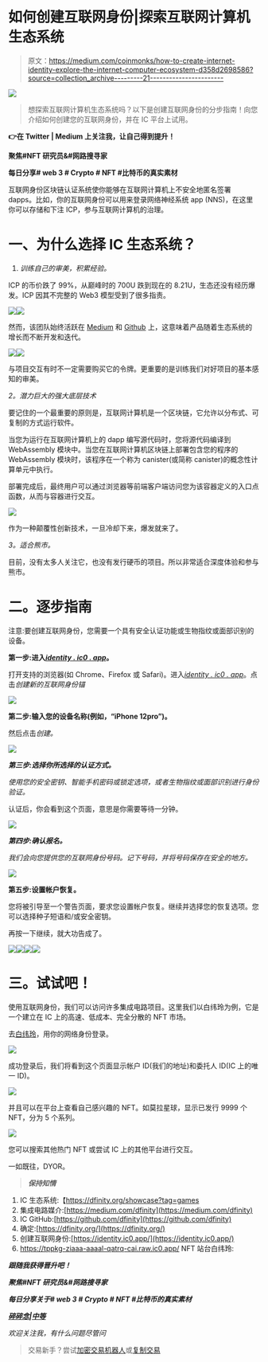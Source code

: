# 如何创建互联网身份|探索互联网计算机生态系统

> 原文：<https://medium.com/coinmonks/how-to-create-internet-identity-explore-the-internet-computer-ecosystem-d358d2698586?source=collection_archive---------21----------------------->

![](img/309bd9e077a2d1b35779d72375c00dd8.png)

> 想探索互联网计算机生态系统吗？以下是创建互联网身份的分步指南！向您介绍如何创建您的互联网身份，并在 IC 平台上试用。

**👉在 Twitter | Medium 上关注我，让自己得到提升！**

**聚焦#NFT 研究员&#网路搜寻家**

**每日分享# web 3 # Crypto # NFT #比特币的真实素材**

互联网身份区块链认证系统使你能够在互联网计算机上不安全地匿名签署 dapps。比如，你的互联网身份可以用来登录网络神经系统 app (NNS)，在这里你可以存储和下注 ICP，参与互联网计算机的治理。

# 一、为什么选择 IC 生态系统？

1.  *训练自己的审美，积累经验。*

ICP 的币价跌了 99%，从巅峰时的 700U 跌到现在的 8.21U，生态还没有经历爆发。ICP 因其不完整的 Web3 模型受到了很多指责。

![](img/afdb1d5e5ccbb3ca7e9423064d7787b9.png)![](img/886dc4cf24b5a0ead5924a1606224464.png)

然而，该团队始终活跃在 [Medium](https://medium.com/dfinity) 和 [Github](https://github.com/dfinity) 上，这意味着产品随着生态系统的增长而不断开发和迭代。

![](img/02059e61c8c98e2d357d69196f1012df.png)![](img/0f5538ccf6b01fe0c24feb05394784e1.png)

与项目交互有时不一定需要购买它的令牌。更重要的是训练我们对好项目的基本感知的审美。

*2。潜力巨大的强大底层技术*

要记住的一个最重要的原则是，互联网计算机是一个区块链，它允许以分布式、可复制的方式运行软件。

当您为运行在互联网计算机上的 dapp 编写源代码时，您将源代码编译到 WebAssembly 模块中。当您在互联网计算机区块链上部署包含您的程序的 WebAssembly 模块时，该程序在一个称为 canister(或简称 canister)的概念性计算单元中执行。

部署完成后，最终用户可以通过浏览器等前端客户端访问您为该容器定义的入口点函数，从而与容器进行交互。

![](img/3caa71e6e80b66f4edd460940348b236.png)

作为一种颠覆性创新技术，一旦冷却下来，爆发就来了。

*3。适合熊市。*

目前，没有太多人关注它，也没有发行硬币的项目。所以非常适合深度体验和参与熊市。

# 二。逐步指南

注意:要创建互联网身份，您需要一个具有安全认证功能或生物指纹或面部识别的设备。

**第一步:进入**[***identity . ic0 . app***](https://identity.ic0.app/)**。**

打开支持的浏览器(如 Chrome、Firefox 或 Safari)。进入[*identity . ic0 . app*](https://identity.ic0.app/)。点击*创建新的互联网身份锚*

![](img/f431149cb04a1a18d3de7834d5139349.png)

**第二步:输入您的设备名称(例如，“iPhone 12pro”)。**

然后点击*创建。*

![](img/0c0ddb9554724b08a01a8959b6c29aa7.png)

***第三步:选择你所选择的认证方式。***

*使用您的安全密钥、智能手机密码或锁定选项，或者生物指纹或面部识别进行身份验证。*

认证后，你会看到这个页面，意思是你需要等待一分钟。

![](img/6ebff6d93d12458845525904ccc6d0d6.png)

***第四步:确认报名。***

*我们会向您提供您的互联网身份号码。记下号码，并将号码保存在安全的地方。*

![](img/9cd2fa5806019c10608e03d0570ff297.png)

**第五步:设置帐户恢复。**

您将被引导至一个警告页面，要求您设置帐户恢复。继续并选择您的恢复选项。您可以选择种子短语和/或安全密钥。

再按一下继续，就大功告成了。

![](img/b3406b377583d8a46d7c9231df44b5ff.png)![](img/2cdc40f13f9f5f46b2a75813ff83bc9e.png)![](img/7d9bd93f1b830536e609773efd543036.png)![](img/f1f0b2c6e054b51aa2807629e5c76f6c.png)

# 三。试试吧！

使用互联网身份，我们可以访问许多集成电路项目。这里我们以白纬玲为例，它是一个建立在 IC 上的高速、低成本、完全分散的 NFT 市场。

去[白纬玲](http://yumi.io)，用你的网络身份登录。

![](img/57271fa63c795bc1737ae9a0b4c9d270.png)

成功登录后，我们将看到这个页面显示帐户 ID(我们的地址)和委托人 ID(IC 上的唯一 ID)。

![](img/f9c2225e74c4c2dc394d767a7cc954fb.png)

并且可以在平台上查看自己感兴趣的 NFT。如莫拉星球，显示已发行 9999 个 NFT，分为 5 个系列。

![](img/1b63806e2d6898bec476dff82a2d5b40.png)

您可以搜索其他热门 NFT 或尝试 IC 上的其他平台进行交互。

一如既往，DYOR。

> ***保持知情***

1.  IC 生态系统:【https://dfinity.org/showcase?tag=games 
2.  集成电路媒介:[https://medium.com/dfinity](https://medium.com/dfinity)
3.  IC GitHub:[https://github.com/dfinity](https://github.com/dfinity)
4.  确定:[https://dfinity.org/](https://dfinity.org/)
5.  创建互联网身份:[https://identity.ic0.app/](https://identity.ic0.app/)
6.  https://tppkg-ziaaa-aaaal-qatrq-cai.raw.ic0.app/ NFT 站台白纬玲:

***跟随我获得晋升吧！***

***聚焦#NFT 研究员&#网路搜寻家***

***每日分享关于# web 3 # Crypto # NFT #比特币的真实素材***

[***碎碎念***](https://twitter.com/TheCryptoKK)***|***[***中等***](/@TheCryptoKK)

*欢迎关注我，有什么问题尽管问*

> 交易新手？尝试[加密交易机器人](/coinmonks/crypto-trading-bot-c2ffce8acb2a)或[复制交易](/coinmonks/top-10-crypto-copy-trading-platforms-for-beginners-d0c37c7d698c)